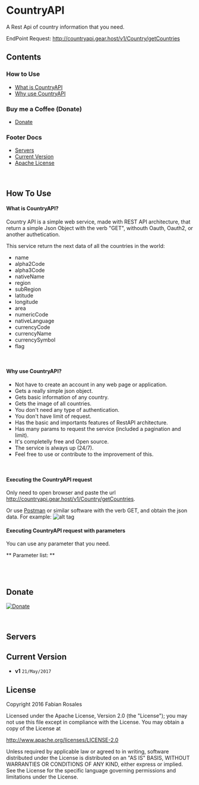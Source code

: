 # CountryAPI
A Rest Api of country information that you need.

EndPoint Request: http://countryapi.gear.host/v1/Country/getCountries

## Contents
### How to Use
- [What is CountryAPI](#what-is-countryapi)
- [Why use CountryAPI](#why-use-countryapi)

### Buy me a Coffee (Donate)
- [Donate](#donate)

### Footer Docs
- [Servers](#servers) 
- [Current Version](#current-version) 
- [Apache License](#license) 


<br>

## How To Use

#### What is CountryAPI?
Country API is a simple web service, made with REST API architecture, that return a simple Json Object with the verb "GET", withouth Oauth, Oauth2, or another authetication.

This service return the next data of all the countries in the world:
* name
* alpha2Code
* alpha3Code
* nativeName
* region
* subRegion
* latitude
* longitude
* area
* numericCode
* nativeLanguage
* currencyCode
* currencyName
* currencySymbol
* flag

<br>

#### Why use CountryAPI?
* Not have to create an account in any web page or application.
* Gets a really simple json object.
* Gets basic information of any country.
* Gets the image of all countries.
* You don't need any type of authentication.
* You don't have limit of request.
* Has the basic and importants features of RestAPI architecture.
* Has many params to request the service (included a pagination and limit).
* It's completelly free and Open source.
* The service is always up  (24/7).
* Feel free to use or contribute to the improvement of this.


<br>

#### Executing the CountryAPI request
Only need to open browser and paste the url http://countryapi.gear.host/v1/Country/getCountries.

Or use [Postman](https://www.getpostman.com/) or similar software with the verb GET, and obtain the json data.
For example:
![alt tag](https://raw.githubusercontent.com/fabian7593/CountryAPI/master/Files/imgsReadme/Postman.jpg)

#### Executing CountryAPI request with parameters
You can use any parameter that you need.

** Parameter list: **



<br><br>
## Donate
[![Donate](https://www.paypalobjects.com/en_US/i/btn/btn_donateCC_LG.gif)](https://www.paypal.com/cgi-bin/webscr?cmd=_s-xclick&hosted_button_id=L25MKCRPR7TWY)

<br>

## Servers


## Current Version
* **v1** `21/May/2017`

## License
Copyright 2016 Fabian Rosales

Licensed under the Apache License, Version 2.0 (the "License");
you may not use this file except in compliance with the License.
You may obtain a copy of the License at

   http://www.apache.org/licenses/LICENSE-2.0

Unless required by applicable law or agreed to in writing, software
distributed under the License is distributed on an "AS IS" BASIS,
WITHOUT WARRANTIES OR CONDITIONS OF ANY KIND, either express or implied.
See the License for the specific language governing permissions and
limitations under the License.
<br><br>
